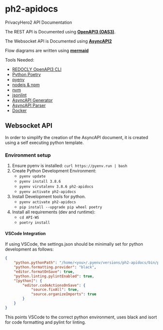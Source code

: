 # ph2-apidocs

PrivacyHero2 API Documentation

The REST API is Documented using
**[OpenAPI3 (OAS3)](https://spec.openapis.org/oas/v3.0.3)**.

The Websocket API is Documented using **[AsyncAPI2](https://www.asyncapi.com)**

Flow diagrams are written using **[mermaid](https://mermaid-js.github.io/mermaid/)**

Tools Needed:

* [REDOCLY OpenAPI3 CLI](https://github.com/Redocly/openapi-cli)
* [Python Poetry](https://python-poetry.org/)
* [pyenv](https://github.com/pyenv/pyenv)
* [nodejs & npm](https://nodejs.org)
* [nvm](https://github.com/nvm-sh/nvm)
* [jsonlint](https://github.com/zaach/jsonlint)
* [AsyncAPI Generator](https://github.com/asyncapi/generator)
* [AsyncAPI Parser](https://github.com/asyncapi/parser-js)
* [Docker](https://www.docker.com)

## Websocket API

In order to simplify the creation of the AsyncAPI document, it is created using
a self executing python template.

### Environment setup

1. Ensure pyenv is installed: `curl https://pyenv.run | bash`
2. Create Python Development Environment:
    * `pyenv update`
    * `pyenv install 3.8.6`
    * `pyenv virutalenv 3.8.6 ph2-apidocs`
    * `pyenv activate ph2-apidocs`
3. Install Development tools for python.
    * `pyenv activate ph2-apidocs`
    * `pip install --upgrade pip wheel poetry`
4. Install all requirements (dev and runtime):
    * `cd API-WS`
    * `poetry install`

#### VSCode Integration

If using VSCode, the settings.json should be minimally set for python development as follows:

```json
{
    "python.pythonPath": "/home/<you>/.pyenv/versions/ph2-apidocs/bin/python",
    "python.formatting.provider": "black",
    "editor.formatOnSave": true,
    "python.linting.pylintEnabled": true,
    "[python]": {
        "editor.codeActionsOnSave": {
            "source.fixAll": true,
            "source.organizeImports": true
        }
    }
}
```

This points VSCode to the correct python environment, uses black and isort for code formatting and pylint for linting.